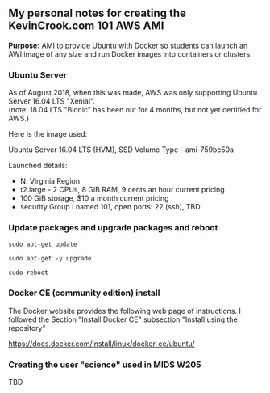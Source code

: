 ## My personal notes for creating the KevinCrook.com 101 AWS AMI

**Purpose:**  AMI to provide Ubuntu with Docker so students can launch an AWI image of any size and run Docker images into containers or clusters.  

### Ubuntu Server

As of August 2018, when this was made, AWS was only supporting Ubuntu Server 16.04 LTS "Xenial".  
(note: 18.04 LTS "Bionic" has been out for 4 months, but not yet certified for AWS.)

Here is the image used:

Ubuntu Server 16.04 LTS (HVM), SSD Volume Type - ami-759bc50a

Launched details:
* N. Virginia Region
* t2.large - 2 CPUs, 8 GiB RAM, 9 cents an hour current pricing
* 100 GiB storage, $10 a month current pricing
* security Group I named 101, open ports: 22 (ssh), TBD

### Update packages and upgrade packages and reboot

```
sudo apt-get update

sudo apt-get -y upgrade

sudo reboot
```

### Docker CE (community edition) install

The Docker website provides the following web page of instructions.  I followed the Section "Install Docker CE" subsection "Install using the repository"

https://docs.docker.com/install/linux/docker-ce/ubuntu/


### Creating the user "science" used in MIDS W205

TBD
